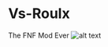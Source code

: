 # Vs-Roulx
The FNF Mod Ever
![alt text]([https://github.com/[username]/[reponame]/blob/[branch]/image.jpg](https://github.com/amogus2121/Vs-Roulx/blob/main/Skampteboard.png)https://github.com/amogus2121/Vs-Roulx/blob/main/Skampteboard.png?raw=true)
